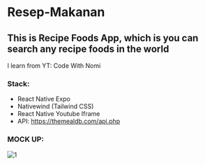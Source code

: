 # Resep-Makanan

## This is Recipe Foods App, which is you can search any recipe foods in the world
I learn from YT: Code With Nomi

### Stack:
  - React Native Expo
  - Nativewind (Tailwind CSS)
  - React Native Youtube Iframe
  - API: https://themealdb.com/api.php

### MOCK UP:
![1](https://github.com/herbayulet/Resep-Makanan/assets/61405169/fdff3a93-6802-4cf2-88c7-68aacf3788ef)

  
